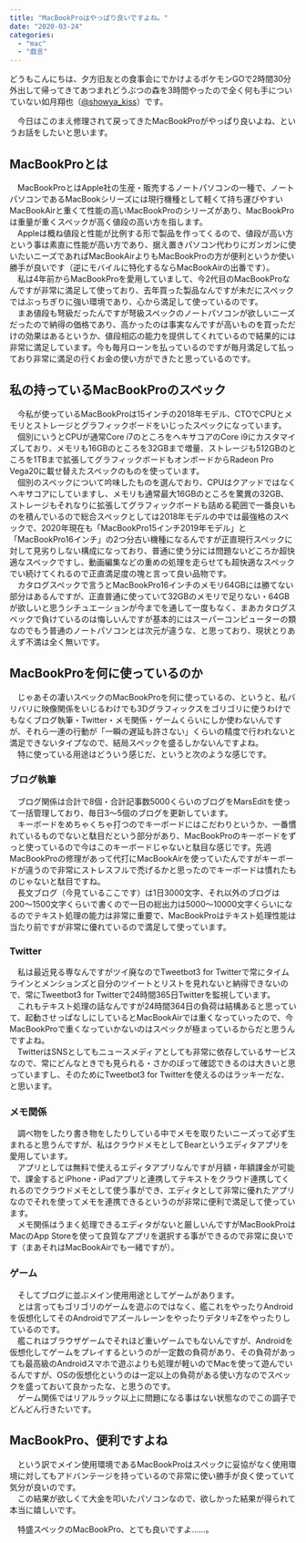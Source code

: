 ```yaml
---
title: "MacBookProはやっぱり良いですよね。"
date: "2020-03-24"
categories: 
  - "mac"
  - "戯言"
---
```


どうもこんにちは、夕方旧友との食事会にでかけよるポケモンGOで2時間30分外出して帰ってきてあつまれどうぶつの森を3時間やったので全く何も手についていない如月翔也（[@showya\_kiss](http://twitter.com/showya_kiss)）です。  
  
　今日はこのまえ修理されて戻ってきたMacBookProがやっぱり良いよね、というお話をしたいと思います。  

## MacBookProとは

　MacBookProとはApple社の生産・販売するノートパソコンの一種で、ノートパソコンであるMacBookシリーズには現行機種として軽くて持ち運びやすいMacBookAirと重くて性能の高いMacBookProのシリーズがあり、MacBookProは重量が重くスペックが高く値段の高い方を指します。  
　Appleは概ね値段と性能が比例する形で製品を作ってくるので、値段が高い方という事は素直に性能が高い方であり、据え置きパソコン代わりにガンガンに使いたいニーズであればMacBookAirよりもMacBookProの方が便利というか使い勝手が良いです（逆にモバイルに特化するならMacBookAirの出番です）。  
　私は4年前からMacBookProを愛用していまして、今2代目のMacBookProなんですが非常に満足して使っており、去年買った製品なんですが未だにスペックではぶっちぎりに強い環境であり、心から満足して使っているのです。  
　まあ値段も弩級だったんですが弩級スペックのノートパソコンが欲しいニーズだったので納得の価格であり、高かったのは事実なんですが高いものを買っただけの効果はあるというか、値段相応の能力を提供してくれているので結果的には非常に満足しています。今も毎月ローンを払っているのですが毎月満足して払っており非常に満足の行くお金の使い方ができたと思っているのです。  

## 私の持っているMacBookProのスペック

　今私が使っているMacBookProは15インチの2018年モデル、CTOでCPUとメモリとストレージとグラフィックボードをいじったスペックになっています。  
　個別にいうとCPUが通常Core i7のところをヘキサコアのCore i9にカスタマイズしており、メモリも16GBのところを32GBまで増量、ストレージも512GBのところを1TBまで拡張してグラフィックボードもオンボードからRadeon Pro Vega20に載せ替えたスペックのものを使っています。  
　個別のスペックについて吟味したものを選んでおり、CPUはクアッドではなくヘキサコアにしていますし、メモリも通常最大16GBのところを驚異の32GB、ストレージもそれなりに拡張してグラフィックボードも詰める範囲で一番良いものを積んでいるので総合スペックとしては2018年モデルの中では最強格のスペックで、2020年現在も「MacBookPro15インチ2019年モデル」と「MacBookPro16インチ」の2つ分古い機種になるんですが正直現行スペックに対して見劣りしない構成になっており、普通に使う分には問題ないどころか超快適なスペックですし、動画編集などの重めの処理を走らせても超快適なスペックでい続けてくれるので正直満足度の塊と言って良い品物です。  
　カタログスペックで言うとMacBookPro16インチのメモリ64GBには勝てない部分はあるんですが、正直普通に使っていて32GBのメモリで足りない・64GBが欲しいと思うシチュエーションが今までを通して一度もなく、まあカタログスペックで負けているのは悔しいんですが基本的にはスーパーコンピューターの類なのでもう普通のノートパソコンとは次元が違うな、と思っており、現状とりあえず不満は全く無いです。  

## MacBookProを何に使っているのか

　じゃあその凄いスペックのMacBookProを何に使っているの、というと、私バリバリに映像関係をいじるわけでも3Dグラフィックスをゴリゴリに使うわけでもなくブログ執筆・Twitter・メモ関係・ゲームくらいにしか使わないんですが、それら一連の行動が「一瞬の遅延も許さない」くらいの精度で行われないと満足できないタイプなので、結局スペックを盛るしかないんですよね。  
　特に使っている用途はどういう感じだ、というと次のような感じです。  

### ブログ執筆

　ブログ関係は合計で8個・合計記事数5000くらいのブログをMarsEditを使って一括管理しており、毎日3〜5個のブログを更新しています。  
　キーボードをめちゃくちゃ打つのでキーボードにはこだわりというか、一番慣れているものでないと駄目だという部分があり、MacBookProのキーボードをずっと使っているので今はこのキーボードじゃないと駄目な感じです。先週MacBookProの修理があって代打にMacBookAirを使っていたんですがキーボードが違うので非常にストレスフルで禿げるかと思ったのでキーボードは慣れたものじゃないと駄目ですね。  
　長文ブログ（今見ているここです）は1日3000文字、それ以外のブログは200〜1500文字くらいで書くので一日の総出力は5000〜10000文字くらいになるのでテキスト処理の能力は非常に重要で、MacBookProはテキスト処理性能は当たり前ですが非常に優れているので満足して使っています。  

### Twitter

　私は最近見る専なんですがツイ廃なのでTweetbot3 for Twitterで常にタイムラインとメンションズと自分のツイートとリストを見れないと納得できないので、常にTweetbot3 for Twitterで24時間365日Twitterを監視しています。  
　これもテキスト処理の話なんですが24時間364日の負荷は結構あると思っていて、起動させっぱなしにしているとMacBookAirでは重くなっていったので、今MacBookProで重くなっていかないのはスペックが極まっているからだと思うんですよね。  
　TwitterはSNSとしてもニュースメディアとしても非常に依存しているサービスなので、常にどんなときでも見られる・さかのぼって確認できるのは大きいと思っていますし、そのためにTweetbot3 for Twitterを使えるのはラッキーだな、と思います。  

### メモ関係

　調べ物をしたり書き物をしたりしている中でメモを取りたいニーズって必ず生まれると思うんですが、私はクラウドメモとしてBearというエディタアプリを愛用しています。  
　アプリとしては無料で使えるエディタアプリなんですが月額・年額課金が可能で、課金するとiPhone・iPadアプリと連携してテキストをクラウド連携してくれるのでクラウドメモとして使う事ができ、エディタとして非常に優れたアプリなのでそれを使ってメモを連携できるというのが非常に便利で満足して使っています。  
　メモ関係はうまく処理できるエディタがないと厳しいんですがMacBookProはMacのApp Storeを使って良質なアプリを選択する事ができるので非常に良いです（まあそれはMacBookAirでも一緒ですが）。  

### ゲーム

　そしてブログに並ぶメイン使用用途としてゲームがあります。  
　とは言ってもゴリゴリのゲームを遊ぶのではなく、艦これをやったりAndroidを仮想化してそのAndroidでアズールレーンをやったりデタリキZをやったりしているのです。  
　艦これはブラウザゲームでそれほど重いゲームでもないんですが、Androidを仮想化してゲームをプレイするというのが一定数の負荷があり、その負荷があっても最高級のAndroidスマホで遊ぶよりも処理が軽いのでMacを使って遊んでいるんですが、OSの仮想化というのは一定以上の負荷がある使い方なのでスペックを盛っておいて良かったな、と思うのです。  
　ゲーム関係ではリアルラック以上に問題になる事はない状態なのでこの調子でどんどん行きたいです。  

## MacBookPro、便利ですよね

　という訳でメイン使用環境であるMacBookProはスペックに妥協がなく使用環境に対してもアドバンテージを持っているので非常に使い勝手が良く使っていて気分が良いのです。  
　この結果が欲しくて大金を叩いたパソコンなので、欲しかった結果が得られて本当に嬉しいです。  
  
　特盛スペックのMacBookPro、とても良いですよ……。
